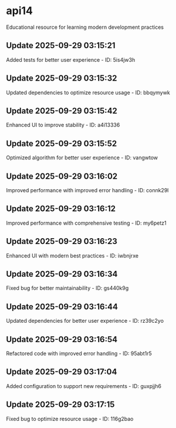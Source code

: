 # api14
Educational resource for learning modern development practices

## Update 2025-09-29 03:15:21
Added tests for better user experience - ID: 5is4jw3h


## Update 2025-09-29 03:15:32
Updated dependencies to optimize resource usage - ID: bbqymywk


## Update 2025-09-29 03:15:42
Enhanced UI to improve stability - ID: a4i13336


## Update 2025-09-29 03:15:52
Optimized algorithm for better user experience - ID: vangwtow


## Update 2025-09-29 03:16:02
Improved performance with improved error handling - ID: connk29l


## Update 2025-09-29 03:16:12
Improved performance with comprehensive testing - ID: my6petz1


## Update 2025-09-29 03:16:23
Enhanced UI with modern best practices - ID: iwbnjrxe


## Update 2025-09-29 03:16:34
Fixed bug for better maintainability - ID: gs440k9g


## Update 2025-09-29 03:16:44
Updated dependencies for better user experience - ID: rz39c2yo


## Update 2025-09-29 03:16:54
Refactored code with improved error handling - ID: 95abt1r5


## Update 2025-09-29 03:17:04
Added configuration to support new requirements - ID: guxpjjh6


## Update 2025-09-29 03:17:15
Fixed bug to optimize resource usage - ID: 116g2bao

